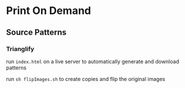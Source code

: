 # Print On Demand

## Source Patterns

### Trianglify

run `index.html` on a live server to automatically generate and download patterns

run `sh flipImages.sh` to create copies and flip the original images